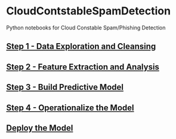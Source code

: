 # CloudContstableSpamDetection
Python notebooks for Cloud Constable Spam/Phishing Detection
## [Step 1 - Data Exploration and Cleansing](https://github.com/Cammy-Wammy/CloudContstableSpamDetection/blob/master/Step%201%20-%20Data%20Exploration%20and%20Cleansing.ipynb)
## [Step 2 - Feature Extraction and Analysis](https://github.com/Cammy-Wammy/CloudContstableSpamDetection/blob/master/Step%202%20-%20Feature%20Extraction%20and%20Analysis.ipynb)
## [Step 3 - Build Predictive Model](https://github.com/Cammy-Wammy/CloudContstableSpamDetection/blob/master/Step%203%20-%20Build%20a%20Predictive%20Model.ipynb)
## [Step 4 - Operationalize the Model](https://github.com/Cammy-Wammy/CloudContstableSpamDetection/blob/master/Step%204%20-%20Operationalize%20the%20Model.ipynb)
## [Deploy the Model](https://github.com/Cammy-Wammy/CloudContstableSpamDetection/tree/master/OpenWhisk)
